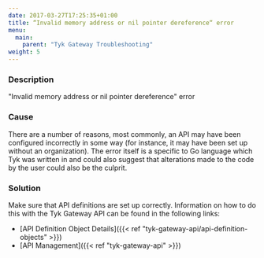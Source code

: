 ```yaml
---
date: 2017-03-27T17:25:35+01:00
title: “Invalid memory address or nil pointer dereference“ error
menu:
  main:
    parent: "Tyk Gateway Troubleshooting"
weight: 5
---
```


### Description

"Invalid memory address or nil pointer dereference" error

### Cause

There are a number of reasons, most commonly, an API may have been configured incorrectly in some way (for instance, it may have been set up without an organization). The error itself is a specific to Go language which Tyk was written in and could also suggest that alterations made to the code by the user could also be the culprit.

### Solution

Make sure that API definitions are set up correctly. Information on how to do this with the Tyk Gateway API can be found in the following links:

- [API Definition Object Details]({{< ref "tyk-gateway-api/api-definition-objects" >}})
- [API Management]({{< ref "tyk-gateway-api" >}})
